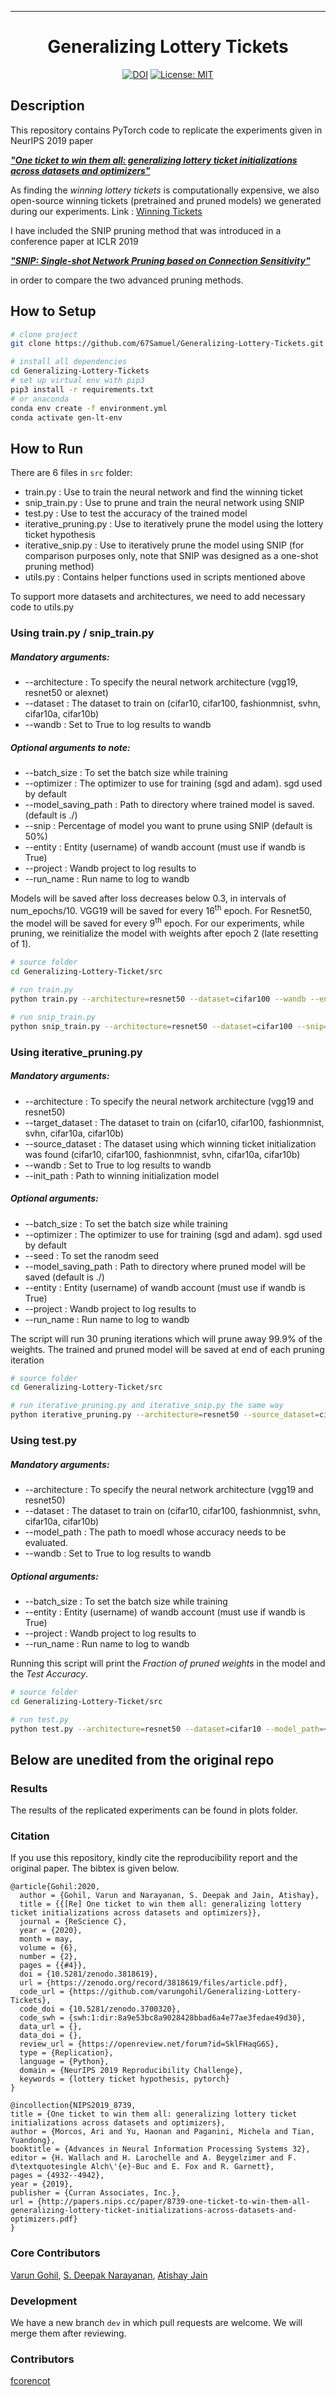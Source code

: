---   
<div align="center">    
 
# Generalizing Lottery Tickets   

 [![DOI](https://zenodo.org/badge/224994704.svg)](https://zenodo.org/badge/latestdoi/224994704)  [![License: MIT](https://img.shields.io/badge/License-MIT-yellow.svg)](https://opensource.org/licenses/MIT)

</div>
 

 
## Description   
This repository contains PyTorch code to replicate the experiments given in NeurIPS 2019 paper 

[___"One ticket to win them all: generalizing lottery ticket initializations across datasets and optimizers"___](https://arxiv.org/abs/1906.02773v2)

As finding the _winning lottery tickets_ is computationally expensive, we also open-source winning tickets (pretrained and pruned models) we generated during our experiments. Link : [Winning Tickets](https://drive.google.com/drive/folders/1Nd-J4EwmgWbUARYaqe9iCF6efEFf9S2P?usp=sharing)

I have included the SNIP pruning method that was introduced in a conference paper at ICLR 2019

[___"SNIP: Single-shot Network Pruning based on Connection Sensitivity"___](https://arxiv.org/abs/1810.02340)

in order to compare the two advanced pruning methods.

## How to Setup    
```bash
# clone project   
git clone https://github.com/67Samuel/Generalizing-Lottery-Tickets.git

# install all dependencies   
cd Generalizing-Lottery-Tickets   
# set up virtual env with pip3
pip3 install -r requirements.txt
# or anaconda
conda env create -f environment.yml
conda activate gen-lt-env
```

## How to Run
There are 6 files in ```src``` folder:
- train.py             : Use to train the neural network and find the winning ticket
- snip_train.py        : Use to prune and train the neural network using SNIP
- test.py              : Use to test the accuracy of the trained model
- iterative_pruning.py : Use to iteratively prune the model using the lottery ticket hypothesis
- iterative_snip.py    : Use to iteratively prune the model using SNIP (for comparison purposes only, note that SNIP was designed as a one-shot pruning method)
- utils.py             : Contains helper functions used in scripts mentioned above

To support more datasets and architectures, we need to add necessary code to utils.py

### Using train.py / snip_train.py
##### Mandatory arguments:
- --architecture : To specify the neural network architecture (vgg19, resnet50 or alexnet)
- --dataset      : The dataset to train on (cifar10, cifar100, fashionmnist, svhn, cifar10a, cifar10b)
- --wandb        : Set to True to log results to wandb
##### Optional arguments to note:
- --batch_size : To set the batch size while training
- --optimizer  : The optimizer to use for training (sgd and adam). sgd used by default
- --model_saving_path : Path to directory where trained model is saved. (default is ./)
- --snip       : Percentage of model you want to prune using SNIP (default is 50%)
- --entity     : Entity (username) of wandb account (must use if wandb is True)
- --project    : Wandb project to log results to
- --run_name   : Run name to log to wandb

Models will be saved after loss decreases below 0.3, in intervals of num_epochs/10. VGG19 will be saved for every 16<sup>th</sup> epoch. For Resnet50, the model will be saved for every 9<sup>th</sup> epoch. For our experiments, while pruning, we reinitialize the model with weights after epoch 2 (late resetting of 1).
```bash
# source folder
cd Generalizing-Lottery-Ticket/src   

# run train.py
python train.py --architecture=resnet50 --dataset=cifar100 --wandb --entity=67Samuel

# run snip_train.py
python snip_train.py --architecture=resnet50 --dataset=cifar100 --snip=70 --wandb --entity=67Samuel --project=SNIP_trained --project=project_name --run_name=run_name
```

### Using iterative_pruning.py
##### Mandatory arguments:
- --architecture : To specify the neural network architecture (vgg19 and resnet50)
- --target_dataset      : The dataset to train on (cifar10, cifar100, fashionmnist, svhn, cifar10a, cifar10b)
- --source_dataset      : The dataset using which winning ticket initialization was found (cifar10, cifar100, fashionmnist, svhn, cifar10a, cifar10b)
- --wandb       : Set to True to log results to wandb
- --init_path   : Path to winning initialization model

##### Optional arguments:
- --batch_size : To set the batch size while training
- --optimizer  : The optimizer to use for training (sgd and adam). sgd used by default
- --seed : To set the ranodm seed
- --model_saving_path : Path to directory where pruned model will be saved (default is ./)
- --entity     : Entity (username) of wandb account (must use if wandb is True)
- --project    : Wandb project to log results to
- --run_name   : Run name to log to wandb

The script will run 30 pruning iterations which will prune away 99.9% of the weights. The trained and pruned model will be saved at end of each pruning iteration

```bash
# source folder
cd Generalizing-Lottery-Ticket/src   

# run iterative_pruning.py and iterative_snip.py the same way
python iterative_pruning.py --architecture=resnet50 --source_dataset=cifar100 --target_dataset=cifar100 --init_path=./ --model_saving_path=<path-to-dir-where-models-are-to-be-stored> --wandb --entity=67Samuel --project=project_name --run_name=run_name
```

### Using test.py
##### Mandatory arguments:
- --architecture : To specify the neural network architecture (vgg19 and resnet50)
- --dataset      : The dataset to train on (cifar10, cifar100, fashionmnist, svhn, cifar10a, cifar10b)
- --model_path   : The path to moedl whose accuracy needs to be evaluated.
- --wandb       : Set to True to log results to wandb

##### Optional arguments:
- --batch_size : To set the batch size while training
- --entity     : Entity (username) of wandb account (must use if wandb is True)
- --project    : Wandb project to log results to
- --run_name   : Run name to log to wandb

Running this script will print the _Fraction of pruned weights_ in the model and the _Test Accuracy_. 
```bash
# source folder
cd Generalizing-Lottery-Ticket/src   

# run test.py
python test.py --architecture=resnet50 --dataset=cifar10 --model_path=<path-to-model> --wandb --entity=67Samuel --project=project_name --run_name=run_name
```
## Below are unedited from the original repo

### Results   
The results of the replicated experiments can be found in plots folder.
  

### Citation 
If you use this repository, kindly cite the reproducibility report and the original paper. The bibtex is given below.
```
@article{Gohil:2020,
  author = {Gohil, Varun and Narayanan, S. Deepak and Jain, Atishay},
  title = {{[Re] One ticket to win them all: generalizing lottery ticket initializations across datasets and optimizers}},
  journal = {ReScience C},
  year = {2020},
  month = may,
  volume = {6},
  number = {2},
  pages = {{#4}},
  doi = {10.5281/zenodo.3818619},
  url = {https://zenodo.org/record/3818619/files/article.pdf},
  code_url = {https://github.com/varungohil/Generalizing-Lottery-Tickets},
  code_doi = {10.5281/zenodo.3700320},
  code_swh = {swh:1:dir:8a9e53bc8a9028428bbad6a4e77ae3fedae49d30},
  data_url = {},
  data_doi = {},
  review_url = {https://openreview.net/forum?id=SklFHaqG6S},
  type = {Replication},
  language = {Python},
  domain = {NeurIPS 2019 Reproducibility Challenge},
  keywords = {lottery ticket hypothesis, pytorch}
}

@incollection{NIPS2019_8739,
title = {One ticket to win them all: generalizing lottery ticket initializations across datasets and optimizers},
author = {Morcos, Ari and Yu, Haonan and Paganini, Michela and Tian, Yuandong},
booktitle = {Advances in Neural Information Processing Systems 32},
editor = {H. Wallach and H. Larochelle and A. Beygelzimer and F. d\textquotesingle Alch\'{e}-Buc and E. Fox and R. Garnett},
pages = {4932--4942},
year = {2019},
publisher = {Curran Associates, Inc.},
url = {http://papers.nips.cc/paper/8739-one-ticket-to-win-them-all-generalizing-lottery-ticket-initializations-across-datasets-and-optimizers.pdf}
}

```  
### Core Contributors
[Varun Gohil](https://varungohil.github.io), [S. Deepak Narayanan](https://sdeepaknarayanan.github.io), [Atishay Jain](https://github.com/AtishayJain-ML)

### Development
We have a new branch ```dev``` in which pull requests are welcome. We will merge them after reviewing. 

### Contributors
[fcorencot](https://github.com/fcorencoret)
